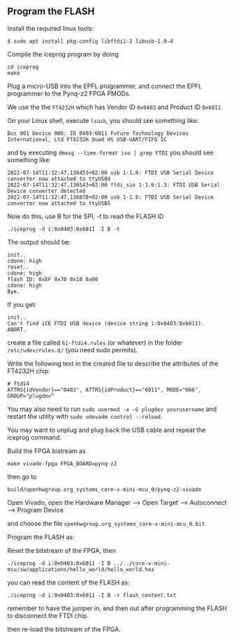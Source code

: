 ## Program the FLASH

Install the required linux tools:

```
$ sudo apt install pkg-config libftdi1-2 libusb-1.0-4
```

Compile the iceprog program by doing

```
cd iceprog
make
```

Plug a micro-USB into the EPFL programmer, and connect the EPFL programmer to the Pynq-z2 FPGA PMODs.

We use the the `FT4232H` which has Vendor ID `0x0403` and Product ID `0x6011`.

On your Linux shell, execute `lsusb`, you should see something like:

```
Bus 001 Device 006: ID 0403:6011 Future Technology Devices International, Ltd FT4232H Quad HS USB-UART/FIFO IC
```

and by executing `dmesg --time-format iso | grep FTDI` you should see something like:

```
2022-07-14T11:32:47,136453+02:00 usb 1-1.6: FTDI USB Serial Device converter now attached to ttyUSB4
2022-07-14T11:32:47,136543+02:00 ftdi_sio 1-1.6:1.3: FTDI USB Serial Device converter detected
2022-07-14T11:32:47,136878+02:00 usb 1-1.6: FTDI USB Serial Device converter now attached to ttyUSB5
```

Now do this, use B for the SPI, -t to read the FLASH ID

```
./iceprog -d i:0x0403:0x6011 -I B -t
```

The output should be:

```
init..
cdone: high
reset..
cdone: high
flash ID: 0xEF 0x70 0x18 0x00
cdone: high
Bye.
```

If you get:

```
init..
Can't find iCE FTDI USB device (device string i:0x0403:0x6011).
ABORT.
```

create a file called `61-ftdi4.rules` (or whatever) in the folder `/etc/udev/rules.d/` (you need sudo permits).

Write the following text in the created file to describe the attributes of the FT4232H chip:

```
# ftdi4
ATTRS{idVendor}=="0403", ATTRS{idProduct}=="6011", MODE="666", GROUP="plugdev"
```

You may also need to run `sudo usermod -a -G plugdev yourusername` and restart the utility with `sudo udevadm control --reload`.

You may want to unplug and plug back the USB cable and repeat the iceprog command.


Build the FPGA bistream as

```
make vivado-fpga FPGA_BOARD=pynq-z2
```

then go to

```
build/openhwgroup.org_systems_core-v-mini-mcu_0/pynq-z2-vivado
```

Open Vivado, open the Hardware Manager --> Open Target --> Autoconnect --> Program Device

and choose the file `openhwgroup.org_systems_core-v-mini-mcu_0.bit`


Program the FLASH as:

Reset the bitstream of the FPGA, then

```
./iceprog -d i:0x0403:0x6011 -I B ../../core-v-mini-mcu/sw/applications/hello_world/hello_world.hex
```

you can read the content of the FLASH as:

```
./iceprog -d i:0x0403:0x6011 -I B -r flash_content.txt
```

remember to have the jumper in, and then out after programming the FLASH to disconnect the FTDI chip.


then re-load the bitstream of the FPGA.

